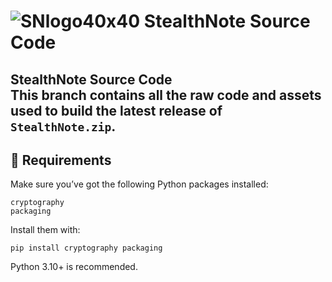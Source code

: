 # ![SNlogo40x40](https://github.com/user-attachments/assets/79283756-204c-4124-bfcf-1234cf43d83a) StealthNote Source Code

**StealthNote Source Code**  
This branch contains all the raw code and assets used to build the latest release of `StealthNote.zip`.
---

## 🧪 Requirements

Make sure you’ve got the following Python packages installed:

```
cryptography
packaging
```

Install them with:

```
pip install cryptography packaging
```

Python 3.10+ is recommended.


